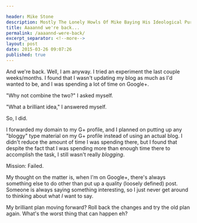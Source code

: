 ```yaml
---

header: Mike Stone
description: Mostly The Lonely Howls Of Mike Baying His Ideological Purity At The Moon
title: Aaaannd we're back...
permalink: /aaaannd-were-back/
excerpt_separator: <!--more-->
layout: post
date: 2015-03-26 09:07:26
published: true
---
```



And we're back. Well, I am anyway. I tried an experiment the last couple weeks/months. I found that I wasn't updating my blog as much as I'd wanted to be, and I was spending a lot of time on Google+.

<!--more-->

"Why not combine the two?" I asked myself.

"What a brilliant idea," I answered myself.

So, I did.

I forwarded my domain to my G+ profile, and I planned on putting up any "bloggy" type material on my G+ profile instead of using an actual blog. I didn't reduce the amount of time I was spending there, but I found that despite the fact that I was spending more than enough time there to accomplish the task, I still wasn't really _blogging_.

Mission: Failed.

My thought on the matter is, when I'm on Google+, there's always something else to do other than put up a quality (loosely defined) post. Someone is always saying something interesting, so I just never get around to thinking about what _I_ want to say.

My brilliant plan moving forward? Roll back the changes and try the old plan again. What's the worst thing that can happen eh?
